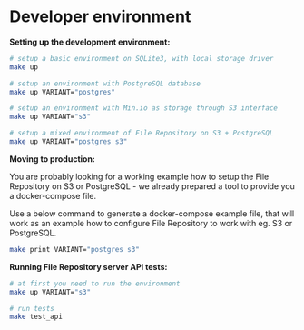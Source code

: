 Developer environment
=====================

**Setting up the development environment:**

```bash
# setup a basic environment on SQLite3, with local storage driver
make up

# setup an environment with PostgreSQL database
make up VARIANT="postgres"

# setup an environment with Min.io as storage through S3 interface
make up VARIANT="s3"

# setup a mixed environment of File Repository on S3 + PostgreSQL
make up VARIANT="postgres s3"
```

**Moving to production:**

You are probably looking for a working example how to setup the File Repository on S3 or PostgreSQL - we already
prepared a tool to provide you a docker-compose file.

Use a below command to generate a docker-compose example file, that will work as an example how to configure File Repository to work with eg. S3 or PostgreSQL.

```bash
make print VARIANT="postgres s3"
```

**Running File Repository server API tests:**

```bash
# at first you need to run the environment
make up VARIANT="s3"

# run tests
make test_api
```
